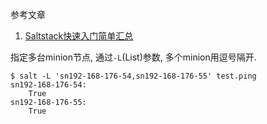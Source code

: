 参考文章

1. [Saltstack快速入门简单汇总](http://www.jb51.net/article/80291.htm)

指定多台minion节点, 通过`-L`(List)参数, 多个minion用逗号隔开.

```
$ salt -L 'sn192-168-176-54,sn192-168-176-55' test.ping
sn192-168-176-54:
    True
sn192-168-176-55:
    True
```